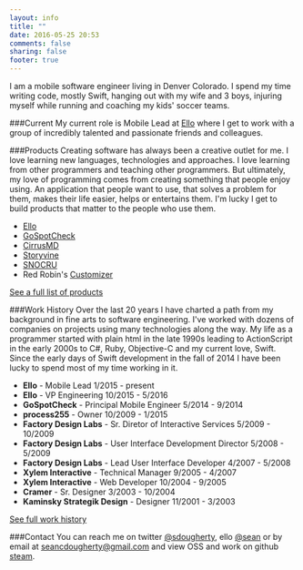 ```yaml
---
layout: info
title: ""
date: 2016-05-25 20:53
comments: false
sharing: false
footer: true
---
```


I am a mobile software engineer living in Denver Colorado. I spend my time writing code, mostly Swift, hanging out with my wife and 3 boys, injuring myself while running and coaching my kids' soccer teams.

###Current
My current role is Mobile Lead at [Ello](https://ello.co) where I get to work with a group of incredibly talented and passionate friends and colleagues.

###Products
Creating software has always been a creative outlet for me. I love learning new languages, technologies and approaches. I love learning from other programmers and teaching other programmers. But ultimately, my love of programming comes from creating something that people enjoy using. An application that people want to use, that solves a problem for them, makes their life easier, helps or entertains them. I'm lucky I get to build products that matter to the people who use them.

* [Ello](https://ello.co)
* [GoSpotCheck](https://www.gospotcheck.com)
* [CirrusMD](http://cirrusmd.com)
* [Storyvine](http://www.storyvine.com)
* [SNOCRU](http://www.snocru.com)
* Red Robin's [Customizer](https://itunes.apple.com/us/app/red-robin-customizer/id425269915?mt=8)

[See a full list of products](/products/)


###Work History
Over the last 20 years I have charted a path from my background in fine arts to software engineering. I've worked with dozens of companies on projects using many technologies along the way. My life as a programmer started with plain html in the late 1990s leading to ActionScript in the early 2000s to C#, Ruby, Objective-C and my current love, Swift. Since the early days of Swift development in the fall of 2014 I have been lucky to spend most of my time working in it.

* **Ello** - Mobile Lead 1/2015 - present
* **Ello** - VP Engineering 10/2015 - 5/2016
* **GoSpotCheck** - Principal Mobile Engineer 5/2014 - 9/2014
* **process255** - Owner 10/2009 - 1/2015
* **Factory Design Labs** - Sr. Diretor of Interactive Services 5/2009 - 10/2009
* **Factory Design Labs** - User Interface Development Director 5/2008 - 5/2009
* **Factory Design Labs** - Lead User Interface Developer 4/2007 - 5/2008
* **Xylem Interactive** - Technical Manager 9/2005 - 4/2007
* **Xylem Interactive** - Web Developer 10/2004 - 9/2005
* **Cramer** - Sr. Designer 3/2003 - 10/2004
* **Kaminsky Strategik Design** - Designer 11/2001 - 3/2003

[See full work history](/work-history/)

###Contact
You can reach me on twitter [@sdougherty](https://twitter.com/sdougherty), ello [@sean](https://ello.co/sean) or by email at seancdougherty@gmail.com and view OSS and work on github [steam](https://github.com/steam).